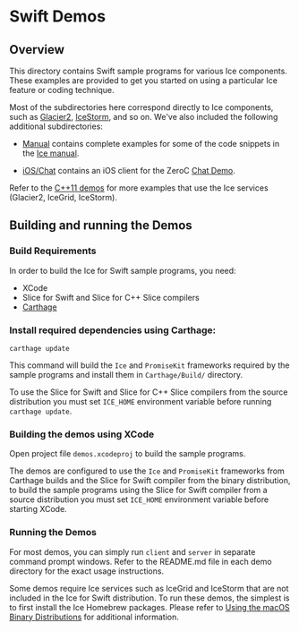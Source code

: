 # Swift Demos

## Overview

This directory contains Swift sample programs for various Ice components. These
examples are provided to get you started on using a particular Ice feature or
coding technique.

Most of the subdirectories here correspond directly to Ice components, such as
[Glacier2](./Glacier2), [IceStorm](./IceStorm), and so on. We've also included the
following additional subdirectories:

- [Manual](./Manual) contains complete examples for some of the code snippets
in the [Ice manual][1].

- [iOS/Chat](./iOS/Chat) contains an iOS client for the ZeroC [Chat Demo][2].

Refer to the [C++11 demos](../cpp11) for more examples that use the Ice services
(Glacier2, IceGrid, IceStorm).

## Building and running the Demos

### Build Requirements

In order to build the Ice for Swift sample programs, you need:
 * XCode
 * Slice for Swift and Slice for C++ Slice compilers
 * [Carthage][3]

### Install required dependencies using Carthage:

```
carthage update
```

This command will build the `Ice` and `PromiseKit` frameworks required by the sample
programs and install them in `Carthage/Build/` directory.

To use the Slice for Swift and Slice for C++ Slice compilers from the source distribution
you must set `ICE_HOME` environment variable before running `carthage update`.

### Building the demos using XCode

Open project file `demos.xcodeproj` to build the sample programs.

The demos are configured to use the `Ice` and `PromiseKit` frameworks from Carthage
builds and the Slice for Swift compiler from the binary distribution, to build the sample
programs using the Slice for Swift compiler from a source distribution you must set `ICE_HOME`
environment variable before starting XCode.

### Running the Demos

For most demos, you can simply run `client` and `server` in separate command
prompt windows.  Refer to the README.md file in each demo directory for the
exact usage instructions.

Some demos require Ice services such as IceGrid and IceStorm that are not
included in the Ice for Swift distribution. To run these demos, the simplest
is to first install the Ice Homebrew packages. Please refer to
[Using the macOS Binary Distributions][4] for additional information.


[1]: https://doc.zeroc.com/display/Ice37/Ice+Manual
[2]: https://zeroc.com/chat/index.html
[3]: https://github.com/Carthage/Carthage
[4]: https://doc.zeroc.com/display/Rel/Using+the+macOS+Binary+Distribution+for+Ice+3.7.2
